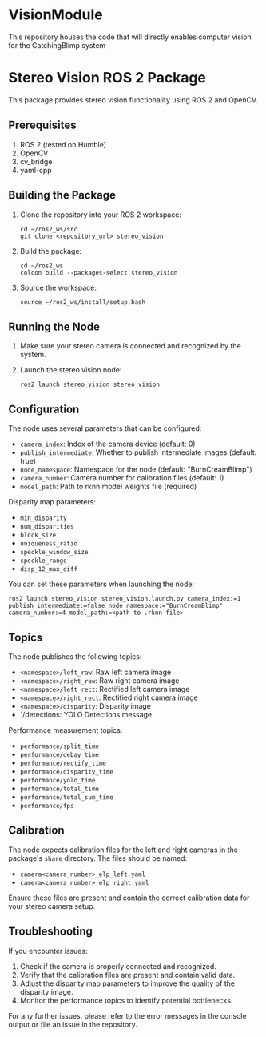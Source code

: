 # VisionModule
This repository houses the code that will directly enables computer vision for the CatchingBlimp system

# Stereo Vision ROS 2 Package

This package provides stereo vision functionality using ROS 2 and OpenCV.

## Prerequisites

1. ROS 2 (tested on Humble)
2. OpenCV
3. cv_bridge
4. yaml-cpp

## Building the Package

1. Clone the repository into your ROS 2 workspace:
   ```
   cd ~/ros2_ws/src
   git clone <repository_url> stereo_vision
   ```

2. Build the package:
   ```
   cd ~/ros2_ws
   colcon build --packages-select stereo_vision
   ```

3. Source the workspace:
   ```
   source ~/ros2_ws/install/setup.bash
   ```

## Running the Node

1. Make sure your stereo camera is connected and recognized by the system.

2. Launch the stereo vision node:
   ```
   ros2 launch stereo_vision stereo_vision
   ```

## Configuration

The node uses several parameters that can be configured:

- `camera_index`: Index of the camera device (default: 0)
- `publish_intermediate`: Whether to publish intermediate images (default: true)
- `node_namespace`: Namespace for the node (default: "BurnCreamBlimp")
- `camera_number`: Camera number for calibration files (default: 1)
- `model_path`: Path to rknn model weights file (required)

Disparity map parameters:
- `min_disparity`
- `num_disparities`
- `block_size`
- `uniqueness_ratio`
- `speckle_window_size`
- `speckle_range`
- `disp_12_max_diff`

You can set these parameters when launching the node:

```
ros2 launch stereo_vision stereo_vision.launch.py camera_index:=1 publish_intermediate:=false node_namespace:="BurnCreamBlimp" camera_number:=4 model_path:=<path to .rknn file>
```

## Topics

The node publishes the following topics:

- `<namespace>/left_raw`: Raw left camera image
- `<namespace>/right_raw`: Raw right camera image
- `<namespace>/left_rect`: Rectified left camera image
- `<namespace>/right_rect`: Rectified right camera image
- `<namespace>/disparity`: Disparity image
- `<namespace>/detections: YOLO Detections message

Performance measurement topics:
- `performance/split_time`
- `performance/debay_time`
- `performance/rectify_time`
- `performance/disparity_time`
- `performance/yolo_time`
- `performance/total_time`
- `performance/total_sum_time`
- `performance/fps`

## Calibration

The node expects calibration files for the left and right cameras in the package's `share` directory. The files should be named:

- `camera<camera_number>_elp_left.yaml`
- `camera<camera_number>_elp_right.yaml`

Ensure these files are present and contain the correct calibration data for your stereo camera setup.

## Troubleshooting

If you encounter issues:

1. Check if the camera is properly connected and recognized.
2. Verify that the calibration files are present and contain valid data.
3. Adjust the disparity map parameters to improve the quality of the disparity image.
4. Monitor the performance topics to identify potential bottlenecks.

For any further issues, please refer to the error messages in the console output or file an issue in the repository.
